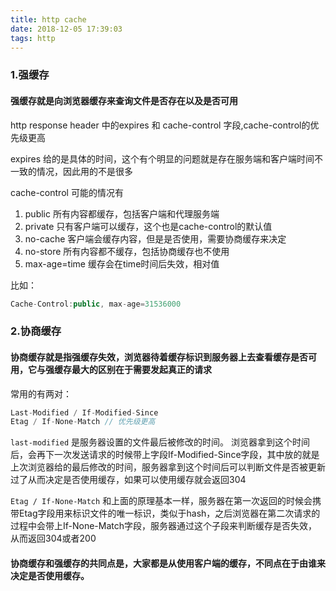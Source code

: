 ```yaml
---
title: http cache
date: 2018-12-05 17:39:03
tags: http
---
```


### 1.强缓存

#### 强缓存就是向浏览器缓存来查询文件是否存在以及是否可用

http response header 中的expires 和 cache-control 字段,cache-control的优先级更高

expires 给的是具体的时间，这个有个明显的问题就是存在服务端和客户端时间不一致的情况，因此用的不是很多

cache-control 可能的情况有
    
 1. public 所有内容都缓存，包括客户端和代理服务端
 2. private 只有客户端可以缓存，这个也是cache-control的默认值
 3. no-cache 客户端会缓存内容，但是是否使用，需要协商缓存来决定
 4. no-store 所有内容都不缓存，包括协商缓存也不使用
 5. max-age=time 缓存会在time时间后失效，相对值

比如：

```javascript
Cache-Control:public, max-age=31536000
```


### 2.协商缓存
#### 协商缓存就是指强缓存失效，浏览器待着缓存标识到服务器上去查看缓存是否可用，它与强缓存最大的区别在于需要发起真正的请求

常用的有两对：

```javascript
Last-Modified / If-Modified-Since
Etag / If-None-Match // 优先级更高
```

```last-modified``` 是服务器设置的文件最后被修改的时间。
浏览器拿到这个时间后，会再下一次发送请求的时候带上字段If-Modified-Since字段，其中放的就是上次浏览器给的最后修改的时间，服务器拿到这个时间后可以判断文件是否被更新过了从而决定是否使用缓存，如果可以使用缓存就会返回304

```Etag / If-None-Match``` 和上面的原理基本一样，服务器在第一次返回的时候会携带Etag字段用来标识文件的唯一标识，类似于hash，之后浏览器在第二次请求的过程中会带上If-None-Match字段，服务器通过这个子段来判断缓存是否失效，从而返回304或者200


#### 协商缓存和强缓存的共同点是，大家都是从使用客户端的缓存，不同点在于由谁来决定是否使用缓存。


